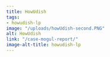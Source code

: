 ```yaml
---
title: HowUdish
tags:
- howudish-lp
image: "/uploads/howUdish-second.PNG"
alt: HowUdish
link: "/case-mogul-report/"
image-alt-title: howudish-lp
---
```


